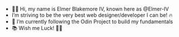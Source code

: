 - 👋🏾 Hi, my name is Elmer Blakemore IV, known here as @Elmer-IV
-  I’m striving to be the very best web designer/developer I can be! 🔥
- 🌱 I’m currently following the Odin Project to build my fundamentals
- 📚 Wish me Luck! ✍🏾

<!---
Elmer-IV/Elmer-IV is a ✨ special ✨ repository because its `README.md` (this file) appears on your GitHub profile.
You can click the Preview link to take a look at your changes.
--->
